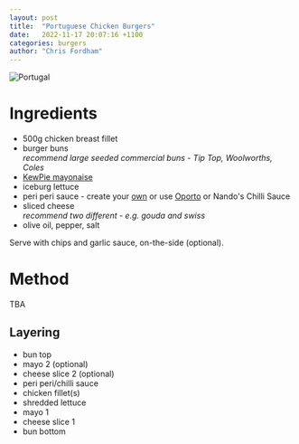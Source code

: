 ```yaml
---
layout: post
title:  "Portuguese Chicken Burgers"
date:   2022-11-17 20:07:16 +1100
categories: burgers
author: "Chris Fordham"
---
```


![Portugal](https://www.travelandleisure.com/thmb/t7LUbPYWRDe_itXi0c9mmS4OYMc=/1500x0/filters:no_upscale():max_bytes(150000):strip_icc()/TAL-header-azenhas-do-mar-portugal-PRTGREECE0922-1b53ba0a4b4c4eef999ae4190f7981cd.jpg)

# Ingredients

- 500g chicken breast fillet
- burger buns<br />
  <i>recommend large seeded commercial buns - Tip Top, Woolworths, Coles</i>
- [KewPie mayonaise](https://www.woolworths.com.au/shop/productdetails/250311/kewpie-japanese-mayonnaise)
- iceburg lettuce
- peri peri sauce - create your [own](https://www.chilipeppermadness.com/chili-pepper-recipes/sauces/peri-peri-sauce/) or use [Oporto](https://www.oporto.com.au/menu/sauces-25g-chilli/) or Nando's Chilli Sauce
- sliced cheese<br />
  <i>recommend two different - e.g. gouda and swiss</i>
- olive oil, pepper, salt

Serve with chips and garlic sauce, on-the-side (optional).

# Method

TBA

## Layering

- bun top
- mayo 2 (optional)
- cheese slice 2 (optional)
- peri peri/chilli sauce
- chicken fillet(s)
- shredded lettuce
- mayo 1
- cheese slice 1
- bun bottom
